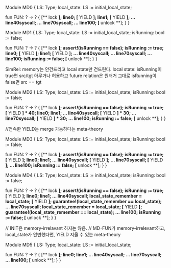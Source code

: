 Module MD0 {
  LS: Type;
  local_state: LS := initial_local_state;

  fun FUN: ? -> ? {
    [** lock **];
    line0;
    [** YIELD **];
    line1;
    [** YIELD **];
    ...
    line40syscall;
    ...
    line70syscall;
    ...
    line100;
    [** unlock **];
  }
}

Module MD1 {
  LS: Type;
  local_state: LS := initial_local_state;
  isRunning: bool := false;
  
  fun FUN: ? -> ? {
    [** lock **];
    assert!(isRunning == false);
    isRunning := true;
    line0;
    [** YIELD **];
    line1;
    [** YIELD **];
    ...
    line40syscall;
    ...
    line70syscall;
    ...
    line100;
    isRunning := false;
    [** unlock **];
  }
}

SimRel: memory는 안건드리고 local state만 건드린다.
local state:
isRunning이 true면 src/tgt 아무거나 허용하고 future relation은 원래거 그대로
isRunning이 false면 src == tgt

Module MD2 {
  LS: Type;
  local_state: LS := initial_local_state;
  isRunning: bool := false;

  fun FUN: ? -> ? {
    [** lock **];
    assert!(isRunning == false);
    isRunning := true;
    [** YIELD **] * 40;
    line0;
    line1;
    ...
    line40syscall;
    [** YIELD **] * 30;
    ...
    line70syscall;
    [** YIELD **] * 30;
    ...
    line100;
    isRunning := false;
    [** unlock **];
  }
}

//연속한 YIELD는 merge 가능하다는 meta-theory

Module MD3 {
  LS: Type;
  local_state: LS := initial_local_state;
  isRunning: bool := false;

  fun FUN: ? -> ? {
    [** lock **];
    assert!(isRunning == false);
    isRunning := true;
    [** YIELD **];
    line0;
    line1;
    ...
    line40syscall;
    [** YIELD **];
    ...
    line70syscall;
    [** YIELD **];
    ...
    line100;
    isRunning := false;
    [** unlock **];
  }
}

Module MD4 {
  LS: Type;
  local_state: LS := initial_local_state;
  isRunning: bool := false;

  fun FUN: ? -> ? {
    [** lock **];
    assert!(isRunning == false);
    isRunning := true;
    [** YIELD **];
    line0;
    line1;
    ...
    line40syscall;
    local_state_remember = local_state;
    [** YIELD **];
    guarantee!(local_state_remember == local_state);
    ...
    line70syscall;
    local_state_remember = local_state;
    [** YIELD **];
    guarantee!(local_state_remember == local_state);
    ...
    line100;
    isRunning := false;
    [** unlock **];
  }
}

// INIT은 memory-irrelavant 하지는 않음.
// MD-FUN가 memory-irrelevant하고, local_state가 안변했다면, YIELD 지울 수 있는 meta-theory

Module MD5 {
  LS: Type;
  local_state: LS := initial_local_state;

  fun FUN: ? -> ? {
    [** lock **];
    line0;
    line1;
    ...
    line40syscall;
    ...
    line70syscall;
    ...
    line100;
    [** unlock **];
  }
}
